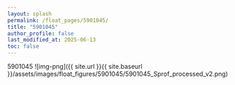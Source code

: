```yaml
---
layout: splash
permalink: /float_pages/5901045/
title: "5901045"
author_profile: false
last_modified_at: 2025-06-13
toc: false
---
```

 
5901045
![img-png]({{ site.url }}{{ site.baseurl }}/assets/images/float_figures/5901045/5901045_Sprof_processed_v2.png)